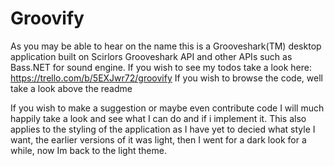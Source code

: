 Groovify
========
As you may be able to hear on the name this is a Grooveshark(TM) desktop application built on Scirlors Grooveshark API and other APIs such as Bass.NET for sound engine.
If you wish to see my todos take a look here: https://trello.com/b/5EXJwr72/groovify
If you wish to browse the code, well take a look above the readme

If you wish to make a suggestion or maybe even contribute code I will much happily take a look and see what I can do and if i implement it. This also applies to the styling of the application as I have yet to decied what style I want, the earlier versions of it was light, then I went for a dark look for a while, now Im back to the light theme.
